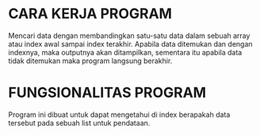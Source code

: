 # CARA KERJA PROGRAM
Mencari data dengan membandingkan satu-satu data dalam sebuah array atau index awal sampai index terakhir. Apabila data ditemukan dan dengan indexnya, maka outputnya akan ditampilkan, sementara itu apabila data tidak ditemukan maka program langsung berakhir.







# FUNGSIONALITAS PROGRAM
Program ini dibuat untuk dapat mengetahui di index berapakah data tersebut pada sebuah list untuk pendataan.
